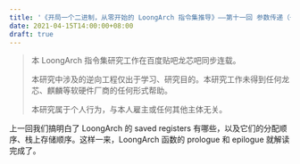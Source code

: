 ```yaml
---
title: '《开局一个二进制，从零开始的 LoongArch 指令集推导》——第十一回 参数传递（一）'
date: 2021-04-15T14:00:00+08:00
draft: true
---
```


> 本 LoongArch 指令集研究工作在百度贴吧龙芯吧同步连载。
>
> 本研究中涉及的逆向工程仅出于学习、研究目的。本研究工作未得到任何龙芯、麒麟等软硬件厂商的任何形式帮助。
>
> 本研究属于个人行为，与本人雇主或任何其他主体无关。

上一回我们搞明白了 LoongArch 的 saved registers 有哪些，以及它们的分配顺序、栈上存储顺序。这样一来，LoongArch 函数的 prologue 和 epilogue 就解读完成了。

